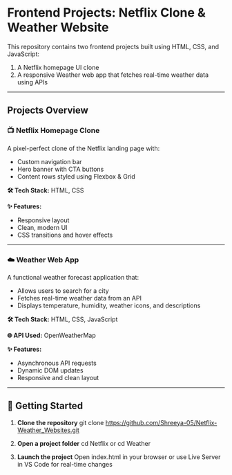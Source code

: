 # Frontend Projects: Netflix Clone & Weather Website

This repository contains two frontend projects built using HTML, CSS, and JavaScript:

1. A Netflix homepage UI clone
2. A responsive Weather web app that fetches real-time weather data using APIs

---

## Projects Overview

### 📺 Netflix Homepage Clone

A pixel-perfect clone of the Netflix landing page with:
- Custom navigation bar
- Hero banner with CTA buttons
- Content rows styled using Flexbox & Grid

**🛠️ Tech Stack:** HTML, CSS

**✨ Features:**  
- Responsive layout  
- Clean, modern UI  
- CSS transitions and hover effects

---

### ☁️ Weather Web App

A functional weather forecast application that:
- Allows users to search for a city
- Fetches real-time weather data from an API
- Displays temperature, humidity, weather icons, and descriptions

**🛠️ Tech Stack:** HTML, CSS, JavaScript  

**🌐 API Used:** OpenWeatherMap

**✨ Features:**  
- Asynchronous API requests  
- Dynamic DOM updates  
- Responsive and clean layout
  
---

## 🚀 Getting Started

1. **Clone the repository**
git clone https://github.com/Shreeya-05/Netflix-Weather_Websites.git
   
2. **Open a project folder**
cd Netflix
     or
cd Weather

4. **Launch the project**
Open index.html in your browser or use Live Server in VS Code for real-time changes
